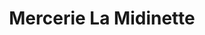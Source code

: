 ---
title: "Mercerie La Midinette"
url: /saint-pierre-des-corps/mercerie-la-midinette/
shop: couture
---